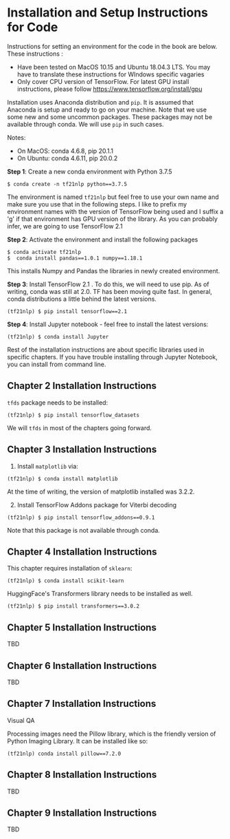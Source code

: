 # Installation and Setup Instructions for Code

Instructions for setting an environment for the code in the book are below. These instructions :

- Have been tested on MacOS 10.15 and Ubuntu 18.04.3 LTS. You may have to translate these instructions for WIndows specific vagaries
- Only cover CPU version of TensorFlow. For latest GPU install instructions, please follow <https://www.tensorflow.org/install/gpu>

Installation uses Anaconda distribution and `pip`. It is assumed that Anaconda is setup and ready to go on your machine. Note that we use some new and some uncommon packages. These packages may not be available through conda. We will use `pip` in such cases.

Notes:

- On MacOS: conda 4.6.8, pip 20.1.1
- On Ubuntu: conda 4.6.11, pip 20.0.2

**Step 1**: Create a new conda environment with Python 3.7.5

```
$ conda create -n tf21nlp python==3.7.5
```

The environment is named `tf21nlp` but feel free to use your own name and make sure you use that in the following steps. I like to prefix my environment names with the version of TensorFlow being used and I suffix a 'g' if that environment has GPU version of the library. As you can probably infer, we are going to use TensorFlow 2.1

**Step 2**: Activate the environment and install the following packages

```
$ conda activate tf21nlp
$  conda install pandas==1.0.1 numpy==1.18.1
```

This installs Numpy and Pandas the libraries in newly created environment.

**Step 3**: Install TensorFlow 2.1 . To do this, we will need to use pip. As of writing, conda was still at 2.0\. TF has been moving quite fast. In general, conda distributions a little behind the latest versions.

```
(tf21nlp) $ pip install tensorflow==2.1
```

**Step 4**: Install Jupyter notebook - feel free to install the latest versions:

```
(tf21nlp) $ conda install Jupyter
```

Rest of the installation instructions are about specific libraries used in specific chapters. If you have trouble installing through Jupyter Notebook, you can install from command line.

## Chapter 2 Installation Instructions

`tfds` package needs to be installed:

```
(tf21nlp) $ pip install tensorflow_datasets
```

We will `tfds` in most of the chapters going forward.

## Chapter 3 Installation Instructions

1. Install `matplotlib` via:

  ```
  (tf21nlp) $ conda install matplotlib
  ```

  At the time of writing, the version of matplotlib installed was 3.2.2.

2. Install TensorFlow Addons package for Viterbi decoding

  ```
  (tf21nlp) $ pip install tensorflow_addons==0.9.1
  ```

  Note that this package is not available through conda.

## Chapter 4 Installation Instructions

This chapter requires installation of `sklearn`:

```
(tf21nlp) $ conda install scikit-learn
```

HuggingFace's Transformers library needs to be installed as well.

```
(tf21nlp) $ pip install transformers==3.0.2
```

## Chapter 5 Installation Instructions

TBD

## Chapter 6 Installation Instructions

TBD

## Chapter 7 Installation Instructions

Visual QA

Processing images need the Pillow library, which is the friendly version of Python Imaging Library. It can be installed like so:

```
(tf21nlp) conda install pillow==7.2.0
```

## Chapter 8 Installation Instructions

TBD

## Chapter 9 Installation Instructions

TBD
